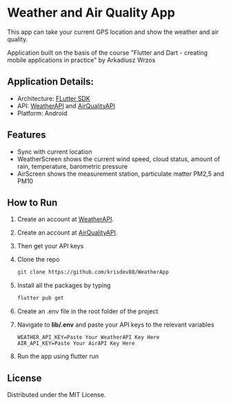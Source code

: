 # Weather and Air Quality App

This app can take your current GPS location and show the weather and air quality.

Application built on the basis of the course "Flutter and Dart - creating mobile applications in
practice" by Arkadiusz Wrzos

## Application Details:

- Architecture: [FLutter SDK](https://docs.flutter.dev/)
- API: [WeatherAPI](https://openweathermap.org/) and [AirQualityAPI](https://aqicn.org/api/)
- Platform: Android

## Features

- Sync with current location
- WeatherScreen shows the current wind speed, cloud status, amount of rain, temperature, barometric
  pressure
- AirScreen shows the measurement station, particulate matter PM2,5 and PM10

## How to Run

1. Create an account at [WeatherAPI](https://www.weatherapi.com).
2. Create an account at [AirQualityAPI](https://aqicn.org/api/).
3. Then get your API keys
4. Clone the repo
   ```sh
   git clone https://github.com/krisdev88/WeatherApp
   ```
5. Install all the packages by typing
   ```sh
   flutter pub get
   ```
6. Create an .env file in the root folder of the project

7. Navigate to **lib/.env** and paste your API keys to the relevant variables
   ```
   WEATHER_API_KEY=Paste Your WeatherAPI Key Here
   AIR_API_KEY=Paste Your AirAPI Key Here
   ```
8. Run the app using flutter run

## License

Distributed under the MIT License.	
